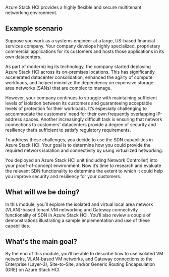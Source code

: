 Azure Stack HCI provides a highly flexible and secure multitenant networking environment.

## Example scenario

Suppose you work as a systems engineer at a large, US-based financial services company. Your company develops highly specialized, proprietary commercial applications for its customers and hosts those applications in its own datacenters.

As part of modernizing its technology, the company started deploying Azure Stack HCI across its on-premises locations. This has significantly accelerated datacenter consolidation, enhanced the agility of compute workloads, and helped minimize the dependency on expensive storage-area networks (SANs) that are complex to manage.

However, your company continues to struggle with maintaining sufficient levels of isolation between its customers and guaranteeing acceptable levels of protection for their workloads. It’s especially challenging to accommodate the customers' need for their own frequently overlapping IP-address spaces. Another increasingly difficult task is ensuring that network connections to customers' datacenters provide a degree of security and resiliency that’s sufficient to satisfy regulatory requirements.

To address these challenges, you decide to use the SDN capabilities in Azure Stack HCI. Your goal is to determine how you could provide the required network isolation and connectivity by using virtualized networking.

You deployed an Azure Stack HCI unit (including Network Controller) into your proof-of-concept environment. Now it’s time to research and evaluate the relevant SDN functionality to determine the extent to which it could help you improve security and resiliency for your customers.

## What will we be doing?

In this module, you’ll explore the isolated and virtual local area network (VLAN)-based tenant VM networking and Gateway connectivity functionality of SDN in Azure Stack HCI. You’ll also review a couple of demonstrations illustrating a sample implementation and use of these capabilities.

## What's the main goal?

By the end of this module, you’ll be able to describe how to use isolated VM networks, VLAN-based VM networks, and Gateway connections to the Enterprise (Layer-3), Site-to-Site, and/or Generic Routing Encapsulation (GRE) on Azure Stack HCI.

